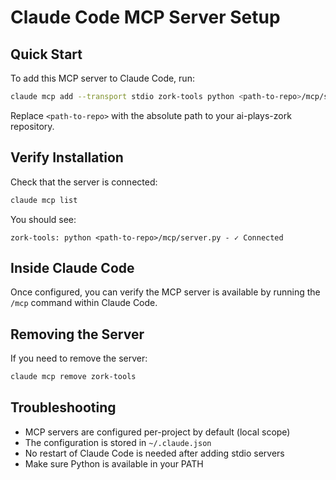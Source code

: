 # Claude Code MCP Server Setup

## Quick Start

To add this MCP server to Claude Code, run:

```bash
claude mcp add --transport stdio zork-tools python <path-to-repo>/mcp/server.py
```

Replace `<path-to-repo>` with the absolute path to your ai-plays-zork repository.

## Verify Installation

Check that the server is connected:

```bash
claude mcp list
```

You should see:
```
zork-tools: python <path-to-repo>/mcp/server.py - ✓ Connected
```

## Inside Claude Code

Once configured, you can verify the MCP server is available by running the `/mcp` command within Claude Code.

## Removing the Server

If you need to remove the server:

```bash
claude mcp remove zork-tools
```

## Troubleshooting

- MCP servers are configured per-project by default (local scope)
- The configuration is stored in `~/.claude.json`
- No restart of Claude Code is needed after adding stdio servers
- Make sure Python is available in your PATH